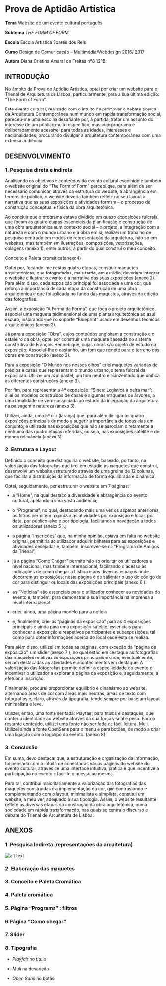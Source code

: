 # Prova de Aptidão Artística

<strong>Tema</strong> Website de um evento cultural português

<strong>Subtema</strong> *THE FORM OF FORM*

<strong>Escola</strong> Escola Artística Soares dos Reis

<strong>Curso</strong> Design de Comunicação – Multimédia/Webdesign 2016/ 2017

<strong>Autora</strong> Diana Cristina Amaral de Freitas nº8 12ºB


## INTRODUÇÃO

No âmbito da Prova de Aptidão Artística, optei por criar um website para o Trienal de
Arquitetura de Lisboa, particularmente, para a sua última edição: “The Form of Form”.

Este evento cultural, realizado com o intuito de promover o debate acerca da Arquitetura
Contemporânea num mundo em rápida transformação social, pareceu-me uma escolha
desafiante por, à partida, tratar um assunto do interesse de um público muito específico,
mas cujo programa é deliberadamente acessível para todas as idades, interesses e
nacionalidades, procurando divulgar a arquitetura contemporânea com uma extensa
audiência.

## DESENVOLVIMENTO

### 1. Pesquisa direta e indireta

Analisando os objetivos e conteúdos do evento cultural escolhido e também o website
original do “The Form of Form” percebi que, para além de ser necessário comunicar,
através da estrutura do website, a abrangência em termos de público, o website deveria
também refletir no seu layout a narrativa que as suas exposições e atividades formam – o
processo de construção conceptual e física da obra arquitetónica.

Ao concluir que o programa estava dividido em quatro exposições fulcrais, que focam as
quatro etapas essenciais da planificação e construção de uma obra arquitetónica num
contexto social – o projeto, a integração com a natureza e com o mundo urbano e a obra
em si; realizei um trabalho de pesquisa centrado em modos de representação da
arquitetura, não só em websites, mas também em ilustrações, composições, vetorizações,
colagens (anexo 1), entre outros, a partir do qual construí o meu conceito.

Conceito e Paleta cromática(anexo4)

Optei por, focando-me nestas quatro etapas, construir maquetes arquitetónicas, que
fotografadas, mais tarde, em estúdio, deveriam integrar o website e ilustrar o evento e a
narrativa das suas exposições (anexo 2). Para além disso, cada exposição principal foi
associada a uma cor, que reforça a importância de cada etapa da construção de uma
obra arquitetónica e que foi aplicada no fundo das maquetes, através da edição das
fotografias.

Assim, à exposição “A Forma da Forma”, que foca o projeto arquitetónico, associei uma
maquete tridimensional de uma planta arquitetónica ao azul escuro, inspirando-me no
suporte “Blueprint” usado em desenhos técnicos arquitetónicos (anexo 3).


Já para a exposição “Obra”, cujos conteúdos englobam a construção e o estaleiro da
obra, optei por construir uma maquete baseada no sistema construtivo de François
Hennebique, cujas obras são objeto de estudo na exposição. Associei-lhe o castanho, um
tom que remete para o terreno das obras em construção (anexo 3).

Para a exposição “O Mundo nos nossos olhos” criei maquetes variadas de prédios e
casas que representam o mundo urbano, o tema fulcral da exposição. Utilizei um azul
pastel, um tom neutro e acinzentado que unifica as diferentes construções (anexo 3).

Por fim, para representar a 4ª exposição: “Sines: Logística à beira mar”; aliei os modelos
construídos de casas e algumas maquetes de árvores, a uma tonalidade de verde
associada ao estudo da integração da arquitetura na paisagem e natureza (anexo 3).

Utilizei, ainda, uma 5ª cor (laranja) que, para além de ligar as quatro exposições principais
de modo a sugerir a importância de todas elas em conjunto, é utilizada nas exposições
que não se associam diretamente a nenhuma das quatro etapas referidas, ou seja, nas
exposições satélite e de menos relevância (anexo 3).

### 2. Estrutura e Layout

Definido o conceito que distinguiria o website, baseado, portanto, na valorização das
fotografias que tirei em estúdio às maquetes que construí, desenvolvi um website
estruturado através de uma grelha de 12 colunas, que facilita a distribuição da informação
de forma equilibrada e dinâmica.

Optei, seguidamente, por estruturar o website em 7 páginas:

- a “Home”, na qual destaco a diversidade e abrangência do evento cultural, apelando a
    uma vasta audiência;
- o “Programa”, no qual, destacando mais uma vez os aspetos anteriores, os filtros
    permitem organizar as atividades por exposição e local, por data, por público-alvo e
    por tipologia, facilitando a navegação a todos os utilizadores (anexo 5 ).;
- a página “Inscrições” que, na minha opinião, estava em falta no website original,
    permitiria ao utilizador adquirir bilhetes para as exposições e atividades desejadas e,
    também, inscrever-se no “Programa de Amigos da Trienal”;
- já a página “Como Chegar” permite não só orientar os utilizadores a nível nacional,
    mas também internacional, facilitando o acesso às indicações de como chegar a
    Lisboa e aos diversos espaços onde decorrem as exposições; nesta página é de
    salientar o uso do código de cor para distinguir os locais das exposições principais
    (anexo 6 ).


- as “Notícias” são essenciais para o utilizador conhecer as novidades do evento e,
    também, para demonstrar a sua importância na imprensa a nível internacional
- criei, ainda, uma página modelo para a notícia
- e, finalmente, criei as “páginas da exposição” para as 4 exposições principais e ainda
    para uma exposição satélite, essenciais para conhecer a exposição e respetivos
    participantes e subexposições, tal como para obter informações acerca do local onde
    esta se realiza.

Para além disso, utilizei em todas as páginas, com exceção da “página de exposição”, um
slider (anexo 7 ), no qual estão em destaque as fotografias das maquetes relativas às
exposições principais e onde, eventualmente, seriam destacadas as atividades e
acontecimentos em destaque. A valorização das fotografias permite definir a
especificidade do evento e incentivar o utilizador a explorar a página da exposição e,
seguidamente, a efetuar a inscrição.

Finalmente, procurei proporcionar equilíbrio e dinamismo ao website, alternando áreas de
cor com áreas mais neutras, áreas de texto com fotografias e, claro, através da tipografia,
tendo sempre por base um layout minimalista e leve.

Utilizei, então, uma fonte serifada: Playfair; para títulos e destaques, que conferiu
identidade ao website através da sua força visual e peso. Para o restante conteúdo,
utilizei uma fonte não serifada de fácil leitura, Muli. Utilizei ainda a fonte OpenSans para o
menu e para botões, de modo a criar uma ligação com o logótipo do evento. (anexo 8)

### 3. Conclusão

Em suma, devo destacar que, a estruturação e organização da informação, foi pensada
com o intuito de conectar as várias páginas do website do evento cultural, através de uma
interface intuitiva, prática e que incentive a participação no evento e facilite o acesso ao
mesmo.

Para tal, contribui maioritariamente a valorização das fotografias das maquetes
construídas e a implementação da cor, que contrastando e complementando com o
layout, minimalista e simplista, constitui um website, a meu ver, adequado à sua tipologia.
Assim, o website resultante reflete as diversas etapas da construção da obra
arquitetónica, numa sociedade em rápida transformação, nas quais se centra o discurso e
debate do Trienal de Arquitetura de Lisboa.

## ANEXOS

### 1. Pesquisa Indireta (representações da arquitetura)

![alt text](https://github.com/dianaamfr/dianaamfr.github.io/tree/master/rel_images/1_1.PNG "")

### 2. Elaboração das maquetes

### 3. Conceito e Paleta Cromática

### 4. Paleta cromática

### 5. Página **“Programa” : filtros**

### 6 Página “Como chegar”

### 7. Slider

### 8. Tipografia

- *Playfair* no título

- *Muli* na descrição

- *Open Sans* no botão


